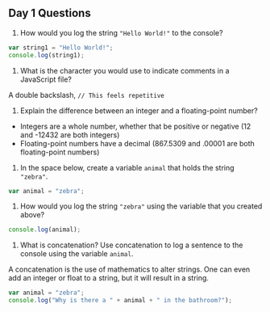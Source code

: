 ## Day 1 Questions

1. How would you log the string `"Hello World!"` to the console?

```javascript
var string1 = "Hello World!";
console.log(string1);
```

1. What is the character you would use to indicate comments in a JavaScript file?

A double backslash, `// This feels repetitive`

1. Explain the difference between an integer and a floating-point number?
- Integers are a whole number, whether that be positive or negative (12 and -12432 are both integers)
- Floating-point numbers have a decimal (867.5309 and .00001 are both floating-point numbers)

1. In the space below, create a variable `animal` that holds the string `"zebra"`.
```javascript
var animal = "zebra";
```

1. How would you log the string `"zebra"` using the variable that you created above?
```Javascript
console.log(animal);
```

1. What is concatenation? Use concatenation to log a sentence to the console using the variable `animal`.

A concatenation is the use of mathematics to alter strings. One can even add an integer or float to a string, but it will result in a string.
```javascript
var animal = "zebra";
console.log("Why is there a " + animal + " in the bathroom?");
```
